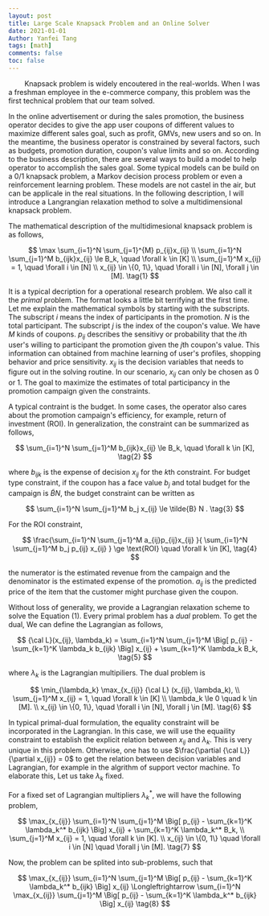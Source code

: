 ```yaml
---
layout: post
title: Large Scale Knapsack Problem and an Online Solver
date: 2021-01-01
Author: Yanfei Tang
tags: [math]
comments: false
toc: false
---
```


&emsp;&emsp; Knapsack problem is widely encoutered in the real-worlds. When I was a freshman employee in the e-commerce company, this problem was the first technical problem that our team solved.

<!-- more -->

In the online advertisement or during the sales promotion, the business operator decides to give the app user coupons of different values to maximize different sales goal, such as profit, GMVs, new users and so on. In the meantime, the business operator is constrained by several factors, such as budgets, promotion duration, coupon's value limits and so on. According to the business description, there are several ways to build a model to help operator to accomplish the sales goal. Some typical models can be build on a 0/1 knapsack problem, a Markov decision process problem or even a reinforcement learning problem. These models are not castel in the air, but can be applicale in the real situations. In the following description, I will introduce a Langrangian relaxation method to solve a multidimensional knapsack problem. 

The mathematical description of the multidimesional knapsack problem is as follows,

$$
\max \sum_{i=1}^N \sum_{j=1}^{M} p_{ij}x_{ij} \\
\sum_{i=1}^N \sum_{j=1}^M b_{ijk}x_{ij} \le B_k, \quad \forall k \in [K] \\ 
\sum_{j=1}^M x_{ij} = 1, \quad \forall i \in [N] \\
x_{ij} \in \{0, 1\}, \quad \forall i \in [N], \forall j \in [M]. \tag{1}
$$

It is a typical decription for a operational research problem. We also call it the *primal* problem. The format looks a little bit terrifying at the first time. Let me explain the mathematical symbols by starting with the subscripts. The subscript $i$ means the index of participants in the promotion. $N$ is the total participant. The subscript $j$ is the index of the coupon's value. We have $M$ kinds of coupons. $p_{ij}$ describes the sensitivy or probability that the $i$th user's willing to participant the promotion given the $j$th coupon's value. This information can obtained from machine learning of user's profiles, shopping behavior and price sensitivity. $x_{ij}$ is the decision variables that needs to figure out in the solving routine. In our scenario, $x_{ij}$ can only be chosen as 0 or 1. The goal to maximize the estimates of total participancy in the promotion campaign given the constraints.

A typical contraint is the budget. In some cases, the operator also cares about the promotion campaign's efficiency, for example, return of investment (ROI). In generalization, the constraint can be summarized as follows, 

$$
\sum_{i=1}^N \sum_{j=1}^M b_{ijk}x_{ij} \le B_k, \quad \forall k \in [K], \tag{2}
$$

where $b_{ijk}$ is the expense of decision $x_{ij}$ for the $k$th constraint. For budget type constraint, if the coupon has a face value $b_j$ and total budget for the campaign is $\tilde{B}N$, the budget constraint can be written as 

$$
\sum_{i=1}^N \sum_{j=1}^M b_j x_{ij} \le \tilde{B} N . \tag{3}
$$

For the ROI constraint,

$$
\frac{\sum_{i=1}^N \sum_{j=1}^M a_{ij}p_{ij}x_{ij} }{ \sum_{i=1}^N \sum_{j=1}^M b_j p_{ij} x_{ij} }  \ge \text{ROI}  \quad \forall k \in [K], \tag{4}
$$

the numerator is the estimated revenue from the campaign and the denominator is the estimated expense of the promotion. $a_{ij}$ is the predicted price of the item that the customer might purchase given the coupon. 

Without loss of generality, we provide a Lagrangian relaxation scheme to solve the Equation (1). Every primal problem has a *dual* problem. To get the dual, We can define the Lagrangian as follows, 

$$
{\cal L}(x_{ij}, \lambda_k) = \sum_{i=1}^N \sum_{j=1}^M \Big[ p_{ij} - \sum_{k=1}^K \lambda_k b_{ijk}  \Big] x_{ij} + \sum_{k=1}^K \lambda_k B_k, \tag{5}
$$

where $\lambda_k$ is the Lagrangian multipiliers. The dual problem is

$$
\min_{\lambda_k} \max_{x_{ij}} {\cal L} (x_{ij}, \lambda_k), \\
\sum_{j=1}^M x_{ij} = 1, \quad \forall k \in [K] \\
\lambda_k \le 0 \quad k \in [M]. \\
x_{ij} \in \{0, 1\}, \quad \forall i \in [N], \forall j \in [M]. \tag{6}
$$

In typical primal-dual formulation, the equality constraint will be incorporated in the Lagrangian. In this case, we will use the equaility constraint to establish the explicit relation between $x_{ij}$ and $\lambda_k$. This is very unique in this problem. Otherwise, one has to use $\frac{\partial {\cal L}}{\partial x_{ij}} = 0$ to get the relation between decision variables and Lagrangian, for example in the algrithm of support vector machine. To elaborate this, Let us take $\lambda_k$ fixed. 

For a fixed set of Lagrangian multipliers $\lambda_k^*$, we will have the following problem, 

$$
\max_{x_{ij}} \sum_{i=1}^N \sum_{j=1}^M \Big[ p_{ij} - \sum_{k=1}^K \lambda_k^* b_{ijk}  \Big] x_{ij} + \sum_{k=1}^K \lambda_k^* B_k, \\
\sum_{j=1}^M x_{ij} = 1, \quad \forall k \in [K].  \\
x_{ij} \in \{0, 1\} \quad \forall i \in [N] \quad \forall j \in [M]. \tag{7}
$$

Now, the problem can be splited into sub-problems, such that

$$
\max_{x_{ij}} \sum_{i=1}^N \sum_{j=1}^M \Big[ p_{ij} - \sum_{k=1}^K \lambda_k^* b_{ijk}  \Big] x_{ij} \Longleftrightarrow  \sum_{i=1}^N \max_{x_{ij}} \sum_{j=1}^M \Big[ p_{ij} - \sum_{k=1}^K \lambda_k^* b_{ijk}  \Big] x_{ij} \tag{8}
$$
